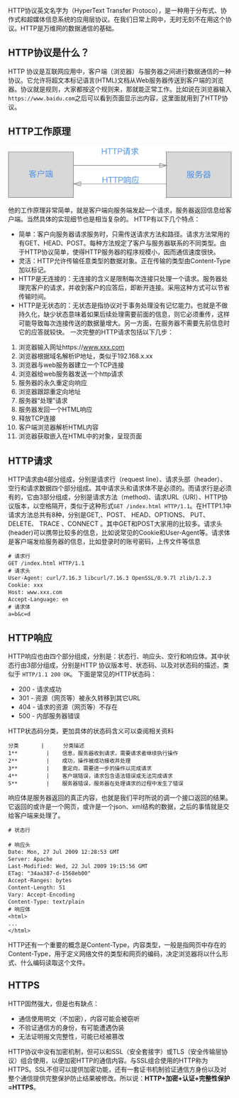 
HTTP协议英文名字为（HyperText Transfer Protoco），是一种用于分布式、协作式和超媒体信息系统的应用层协议。在我们日常上网中，无时无刻不在用这个协议。HTTP是万维网的数据通信的基础。

<!--more-->
## HTTP协议是什么？
HTTP 协议是互联网应用中，客户端（浏览器）与服务器之间进行数据通信的一种协议。它允许将超文本标记语言(HTML)文档从Web服务器传送到客户端的浏览器。协议就是规则，大家都按这个规则来，那就能正常工作。比如说在浏览器输入`https://www.baidu.com`之后可以看到页面显示出内容，这里面就用到了HTTP协议。
## HTTP工作原理

![](./_image/Untitled.png)

他的工作原理非常简单，就是客户端向服务端发起一个请求，服务器返回信息给客户端。当然具体的实现细节也是相当复杂的。
HTTP有以下几个特点：
- 简单：客户向服务器请求服务时，只需传送请求方法和路径。请求方法常用的有GET、HEAD、POST。每种方法规定了客户与服务器联系的不同类型。由于HTTP协议简单，使得HTTP服务器的程序规模小，因而通信速度很快。
- 灵活：HTTP允许传输任意类型的数据对象。正在传输的类型由Content-Type加以标记。
- HTTP是无连接的：无连接的含义是限制每次连接只处理一个请求。服务器处理完客户的请求，并收到客户的应答后，即断开连接。采用这种方式可以节省传输时间。
- HTTP是无状态的：无状态是指协议对于事务处理没有记忆能力。也就是不做持久化，缺少状态意味着如果后续处理需要前面的信息，则它必须重传，这样可能导致每次连接传送的数据量增大。另一方面，在服务器不需要先前信息时它的应答就较快。
一次完整的HTTP请求包括以下几步：
1. 浏览器输入网址https://www.xxx.com
2. 浏览器根据域名解析IP地址，类似于192.168.x.xx
3. 浏览器与web服务器建立一个TCP连接
4. 浏览器给web服务器发送一个http请求
5. 服务器的永久重定向响应
6. 浏览器跟踪重定向地址
7. 服务器“处理”请求
8. 服务器发回一个HTML响应
9. 释放TCP连接
10. 客户端浏览器解析HTML内容
11. 浏览器获取嵌入在HTML中的对象，呈现页面

## HTTP请求
HTTP请求由4部分组成，分别是请求行（request line）、请求头部（header）、空行和请求数据四个部分组成。其中请求头和请求体不是必须的。而请求行是必须有的，它由3部分组成，分别是请求方法（method)、请求URL（URI）、HTTP协议版本，以空格隔开，类似于这种形式`GET /index.html HTTP/1.1`。在HTTP1.1中请求方法总共有8种，分别是GET,、POST、 HEAD、OPTIONS、 PUT、 DELETE、 TRACE 、CONNECT 。其中GET和POST大家用的比较多。请求头(header)可以携带比较多的信息，比如说常见的Cookie和User-Agent等。请求体是客户端发给服务器的信息，比如登录时的账号密码，上传文件等信息
```
# 请求行
GET /index.html HTTP/1.1
# 请求头
User-Agent: curl/7.16.3 libcurl/7.16.3 OpenSSL/0.9.7l zlib/1.2.3
Cookie: xxx
Host: www.xxx.com
Accept-Language: en
# 请求体
a=b&c=d
```
## HTTP响应
HTTP响应也由四个部分组成，分别是：状态行、响应头、空行和响应体。其中状态行由3部分组成，分别是HTTP 协议版本号、状态码、以及对状态码的描述，类似于 `HTTP/1.1 200 OK`。
下面是常见的HTTP状态码：
-  200 - 请求成功
- 301 - 资源（网页等）被永久转移到其它URL
- 404 - 请求的资源（网页等）不存在
- 500 - 内部服务器错误

HTTP状态码分类，更加具体的状态码含义可以查阅相关资料
```table
分类       |      分类描述
1**         |    信息，服务器收到请求，需要请求者继续执行操作   
2**         |    成功，操作被成功接收并处理 
3**         |    重定向，需要进一步的操作以完成请求  
4**         |    客户端错误，请求包含语法错误或无法完成请求   
5**         |    服务器错误，服务器在处理请求的过程中发生了错误   
```
响应体是服务器返回的真正内容，也就是我们平时所说的调一个接口返回的结果。它返回的或许是一个网页，或许是一个json、xml结构的数据，之后的事情就是交给客户端来处理了。
```
# 状态行

# 响应头
Date: Mon, 27 Jul 2009 12:28:53 GMT
Server: Apache
Last-Modified: Wed, 22 Jul 2009 19:15:56 GMT
ETag: "34aa387-d-1568eb00"
Accept-Ranges: bytes
Content-Length: 51
Vary: Accept-Encoding
Content-Type: text/plain
# 响应体
<html>
...
</html>
```
HTTP还有一个重要的概念是Content-Type，内容类型，一般是指网页中存在的Content-Type，用于定义网络文件的类型和网页的编码，决定浏览器将以什么形式、什么编码读取这个文件。
## HTTPS
HTTP固然强大，但是也有缺点：
- 通信使用明文（不加密），内容可能会被窃听
- 不验证通信方的身份，有可能遭遇伪装
- 无法证明报文完整性，可能已经被篡改

HTTP协议中没有加密机制，但可以和SSL（安全套接字）或TLS（安全传输层协议）组合使用，以便加密HTTP的通信内容。与SSL组合使用的HTTP称为HTTPS。SSL不但可以提供加密功能，还有一套证书机制验证通信方身份以及对整个通信提供完整保护防止结果被修改。所以说：**HTTP+加密+认证+完整性保护=HTTPS**。


